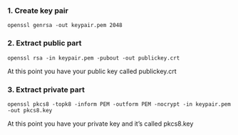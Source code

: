 ### 1. Create key pair

```
openssl genrsa -out keypair.pem 2048
```

### 2. Extract public part

```
openssl rsa -in keypair.pem -pubout -out publickey.crt
```

At this point you have your public key called publickey.crt

### 3. Extract private part

```
openssl pkcs8 -topk8 -inform PEM -outform PEM -nocrypt -in keypair.pem -out pkcs8.key
```

At this point you have your private key and it’s called pkcs8.key

